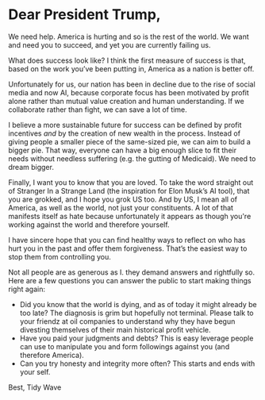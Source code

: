 # Dear President Trump,

We need help. America is hurting and so is the rest of the world. We want and need you to succeed, and yet you are currently failing us.

What does success look like? I think the first measure of success is that, based on the work you’ve been putting in, America as a nation is better off.

Unfortunately for us, our nation has been in decline due to the rise of social media and now AI, because corporate focus has been motivated by profit alone rather than mutual value creation and human understanding. If we collaborate rather than fight, we can save a lot of time.

I believe a more sustainable future for success can be defined by profit incentives *and* by the creation of new wealth in the process. Instead of giving people a smaller piece of the same-sized pie, we can aim to build a bigger pie. That way, everyone can have a big enough slice to fit their needs without needless suffering (e.g. the gutting of Medicaid). We need to dream bigger.

Finally, I want you to know that you are loved. To take the word straight out of Stranger In a Strange Land (the inspiration for Elon Musk’s AI tool), that you are grokked, and I hope you grok US too. And by US, I mean all of America, as well as the world, not just your constituents. A lot of that manifests itself as hate because unfortunately it appears as though you're working against the world and therefore yourself.

I have sincere hope that you can find healthy ways to reflect on who has hurt you in the past and offer them forgiveness. That’s the easiest way to stop them from controlling you.

Not all people are as generous as I. they demand answers and rightfully so. Here are a few questions you can answer the public to start making things right again:
- Did you know that the world is dying, and as of today it might already be too late? The diagnosis is grim but hopefully not terminal. Please talk to your friendz at oil companies to understand why they have begun divesting themselves of their main historical profit vehicle.
- Have you paid your judgments and debts? This is easy leverage people can use to manipulate you and form followings against you (and therefore America).
- Can you try honesty and integrity more often? This starts and ends with your self.

Best,
Tidy Wave



